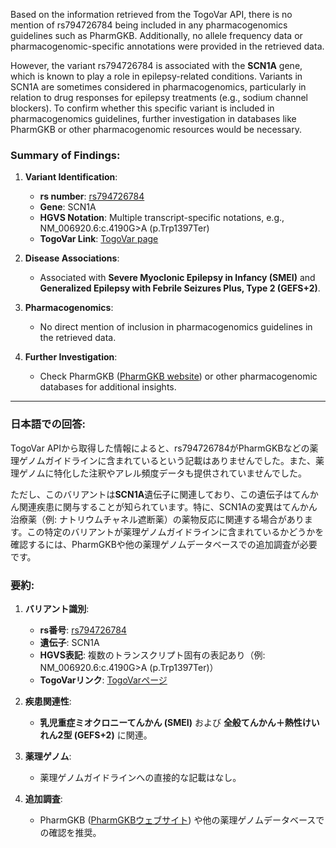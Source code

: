 Based on the information retrieved from the TogoVar API, there is no mention of rs794726784 being included in any pharmacogenomics guidelines such as PharmGKB. Additionally, no allele frequency data or pharmacogenomic-specific annotations were provided in the retrieved data.

However, the variant rs794726784 is associated with the **SCN1A** gene, which is known to play a role in epilepsy-related conditions. Variants in SCN1A are sometimes considered in pharmacogenomics, particularly in relation to drug responses for epilepsy treatments (e.g., sodium channel blockers). To confirm whether this specific variant is included in pharmacogenomics guidelines, further investigation in databases like PharmGKB or other pharmacogenomic resources would be necessary.

### Summary of Findings:
1. **Variant Identification**:
   - **rs number**: [rs794726784](https://identifiers.org/dbsnp/rs794726784)
   - **Gene**: SCN1A
   - **HGVS Notation**: Multiple transcript-specific notations, e.g., NM_006920.6:c.4190G>A (p.Trp1397Ter)
   - **TogoVar Link**: [TogoVar page](https://togovar.org/variant/tgv417503298)

2. **Disease Associations**:
   - Associated with **Severe Myoclonic Epilepsy in Infancy (SMEI)** and **Generalized Epilepsy with Febrile Seizures Plus, Type 2 (GEFS+2)**.

3. **Pharmacogenomics**:
   - No direct mention of inclusion in pharmacogenomics guidelines in the retrieved data.

4. **Further Investigation**:
   - Check PharmGKB ([PharmGKB website](https://www.pharmgkb.org)) or other pharmacogenomic databases for additional insights.

---

### 日本語での回答:
TogoVar APIから取得した情報によると、rs794726784がPharmGKBなどの薬理ゲノムガイドラインに含まれているという記載はありませんでした。また、薬理ゲノムに特化した注釈やアレル頻度データも提供されていませんでした。

ただし、このバリアントは**SCN1A**遺伝子に関連しており、この遺伝子はてんかん関連疾患に関与することが知られています。特に、SCN1Aの変異はてんかん治療薬（例: ナトリウムチャネル遮断薬）の薬物反応に関連する場合があります。この特定のバリアントが薬理ゲノムガイドラインに含まれているかどうかを確認するには、PharmGKBや他の薬理ゲノムデータベースでの追加調査が必要です。

### 要約:
1. **バリアント識別**:
   - **rs番号**: [rs794726784](https://identifiers.org/dbsnp/rs794726784)
   - **遺伝子**: SCN1A
   - **HGVS表記**: 複数のトランスクリプト固有の表記あり（例: NM_006920.6:c.4190G>A (p.Trp1397Ter)）
   - **TogoVarリンク**: [TogoVarページ](https://togovar.org/variant/tgv417503298)

2. **疾患関連性**:
   - **乳児重症ミオクロニーてんかん (SMEI)** および **全般てんかん＋熱性けいれん2型 (GEFS+2)** に関連。

3. **薬理ゲノム**:
   - 薬理ゲノムガイドラインへの直接的な記載はなし。

4. **追加調査**:
   - PharmGKB ([PharmGKBウェブサイト](https://www.pharmgkb.org)) や他の薬理ゲノムデータベースでの確認を推奨。